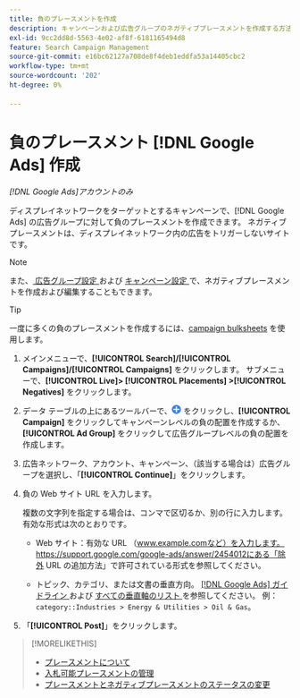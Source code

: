 ```yaml
---
title: 負のプレースメントを作成
description: キャンペーンおよび広告グループのネガティブプレースメントを作成する方法に  [!DNL Google Ads]  いて説明します。
exl-id: 9cc2dd8d-5563-4e02-af8f-6181165494d8
feature: Search Campaign Management
source-git-commit: e16bc62127a708de8f4deb1eddfa53a14405cbc2
workflow-type: tm+mt
source-wordcount: '202'
ht-degree: 0%

---
```


# 負のプレースメント [!DNL Google Ads] 作成

*[!DNL Google Ads]アカウントのみ*

ディスプレイネットワークをターゲットとするキャンペーンで、[!DNL Google Ads] の広告グループに対して負のプレースメントを作成できます。 ネガティブプレースメントは、ディスプレイネットワーク内の広告をトリガーしないサイトです。

>[!NOTE]
>また、[ 広告グループ設定 ](/help/search-social-commerce/campaign-management/campaigns/ad-group-manage.md) および [ キャンペーン設定 ](/help/search-social-commerce/campaign-management/campaigns/campaign-manage.md) で、ネガティブプレースメントを作成および編集することもできます。

>[!TIP]
>一度に多くの負のプレースメントを作成するには、[campaign bulksheets](/help/search-social-commerce/campaign-management/bulksheets/bulksheet-about.md) を使用します。

1. メインメニューで、**[!UICONTROL Search]/[!UICONTROL Campaigns]/[!UICONTROL Campaigns]** をクリックします。 サブメニューで、**[!UICONTROL Live]> [!UICONTROL Placements] >[!UICONTROL Negatives]** をクリックします。

1. データ テーブルの上にあるツールバーで、![ 作成 ](/help/search-social-commerce/assets/add.png " 作成 ") をクリックし、**[!UICONTROL Campaign]** をクリックしてキャンペーンレベルの負の配置を作成するか、**[!UICONTROL Ad Group]** をクリックして広告グループレベルの負の配置を作成します。

1. 広告ネットワーク、アカウント、キャンペーン、（該当する場合は）広告グループを選択し、「**[!UICONTROL Continue]**」をクリックします。

1. 負の Web サイト URL を入力します。

   複数の文字列を指定する場合は、コンマで区切るか、別の行に入力します。 有効な形式は次のとおりです。

   * Web サイト：有効な URL （www.example.comなど）を入力します。 https://support.google.com/google-ads/answer/2454012にある「除外 URL の追加方法」で許可されている形式を参照してください。

   * トピック、カテゴリ、または文書の垂直方向。 [[!DNL Google Ads]  ガイドライン ](https://support.google.com/google-ads/editor/answer/30517) および [ すべての垂直軸のリスト ](https://developers.google.com/adwords/api/docs/appendix/verticals) を参照してください。 例：`category::Industries > Energy & Utilities > Oil & Gas`。

1. 「**[!UICONTROL Post]**」をクリックします。

>[!MORELIKETHIS]
>
>* [ プレースメントについて ](placement-about.md)
>* [ 入札可能プレースメントの管理 ](placement-manage.md)
>* [ プレースメントとネガティブプレースメントのステータスの変更 ](placement-status-edit.md)
